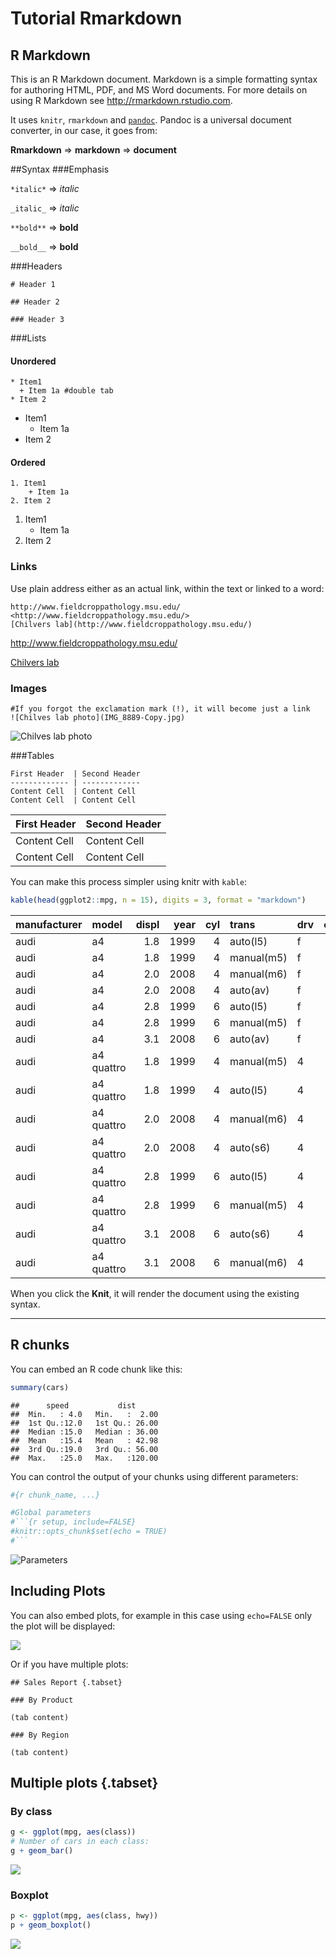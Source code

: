# Tutorial Rmarkdown



## R Markdown

This is an R Markdown document. Markdown is a simple formatting syntax for 
authoring HTML, PDF, and MS Word documents. For more details on using R Markdown 
see <http://rmarkdown.rstudio.com>.

It uses `knitr`, `rmarkdown` and [`pandoc`](http://pandoc.org/).  Pandoc is a 
universal document converter, in our case, it goes from:

**Rmarkdown** => **markdown** => **document**

##Syntax
###Emphasis

`*italic*` => *italic*

`_italic_` => _italic_

`**bold**` => **bold**

`__bold__` => __bold__

###Headers
```
# Header 1

## Header 2

### Header 3
```
###Lists
#### Unordered
```
* Item1
  + Item 1a #double tab
* Item 2
```
* Item1
    + Item 1a
* Item 2

#### Ordered
```
1. Item1
    + Item 1a
2. Item 2
```
1. Item1
    + Item 1a
2. Item 2

### Links
Use plain address either as an actual link, within the text or linked to a word:
```
http://www.fieldcroppathology.msu.edu/
<http://www.fieldcroppathology.msu.edu/>
[Chilvers lab](http://www.fieldcroppathology.msu.edu/)

```

<http://www.fieldcroppathology.msu.edu/>

[Chilvers lab](http://www.fieldcroppathology.msu.edu/)

### Images
```
#If you forgot the exclamation mark (!), it will become just a link
![Chilves lab photo](IMG_8889-Copy.jpg)
```

![Chilves lab photo](IMG_8889-Copy.jpg)


###Tables
```
First Header  | Second Header
------------- | -------------
Content Cell  | Content Cell
Content Cell  | Content Cell
```

First Header  | Second Header
------------- | -------------
Content Cell  | Content Cell
Content Cell  | Content Cell

You can make this process simpler using knitr with `kable`:

```r
kable(head(ggplot2::mpg, n = 15), digits = 3, format = "markdown")
```



|manufacturer |model      | displ| year| cyl|trans      |drv | cty| hwy|fl |class   |
|:------------|:----------|-----:|----:|---:|:----------|:---|---:|---:|:--|:-------|
|audi         |a4         |   1.8| 1999|   4|auto(l5)   |f   |  18|  29|p  |compact |
|audi         |a4         |   1.8| 1999|   4|manual(m5) |f   |  21|  29|p  |compact |
|audi         |a4         |   2.0| 2008|   4|manual(m6) |f   |  20|  31|p  |compact |
|audi         |a4         |   2.0| 2008|   4|auto(av)   |f   |  21|  30|p  |compact |
|audi         |a4         |   2.8| 1999|   6|auto(l5)   |f   |  16|  26|p  |compact |
|audi         |a4         |   2.8| 1999|   6|manual(m5) |f   |  18|  26|p  |compact |
|audi         |a4         |   3.1| 2008|   6|auto(av)   |f   |  18|  27|p  |compact |
|audi         |a4 quattro |   1.8| 1999|   4|manual(m5) |4   |  18|  26|p  |compact |
|audi         |a4 quattro |   1.8| 1999|   4|auto(l5)   |4   |  16|  25|p  |compact |
|audi         |a4 quattro |   2.0| 2008|   4|manual(m6) |4   |  20|  28|p  |compact |
|audi         |a4 quattro |   2.0| 2008|   4|auto(s6)   |4   |  19|  27|p  |compact |
|audi         |a4 quattro |   2.8| 1999|   6|auto(l5)   |4   |  15|  25|p  |compact |
|audi         |a4 quattro |   2.8| 1999|   6|manual(m5) |4   |  17|  25|p  |compact |
|audi         |a4 quattro |   3.1| 2008|   6|auto(s6)   |4   |  17|  25|p  |compact |
|audi         |a4 quattro |   3.1| 2008|   6|manual(m6) |4   |  15|  25|p  |compact |

When you click the **Knit**, it will render the document using the existing syntax.

__________


## R chunks

You can embed an R code chunk like this:


```r
summary(cars)
```

```
##      speed           dist       
##  Min.   : 4.0   Min.   :  2.00  
##  1st Qu.:12.0   1st Qu.: 26.00  
##  Median :15.0   Median : 36.00  
##  Mean   :15.4   Mean   : 42.98  
##  3rd Qu.:19.0   3rd Qu.: 56.00  
##  Max.   :25.0   Max.   :120.00
```

You can control the output of your chunks using different parameters:

```r
#{r chunk_name, ...}

#Global parameters
#```{r setup, include=FALSE}
#knitr::opts_chunk$set(echo = TRUE)
#```
```

![Parameters](chunk_parameters.png)


## Including Plots
You can also embed plots, for example in this case using `echo=FALSE` only the 
plot will be displayed:

![](markdown_tutorial_files/figure-html/pressure-1.png)

Or if you have multiple plots:
```
## Sales Report {.tabset}
 
### By Product
 
(tab content)
 
### By Region
 
(tab content)
```
## Multiple plots {.tabset}
 
### By class
 

```r
g <- ggplot(mpg, aes(class))
# Number of cars in each class:
g + geom_bar()
```

![](markdown_tutorial_files/figure-html/unnamed-chunk-1-1.png)
 
### Boxplot
 

```r
p <- ggplot(mpg, aes(class, hwy))
p + geom_boxplot()
```

![](markdown_tutorial_files/figure-html/unnamed-chunk-2-1.png)
